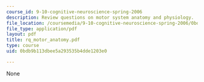 ```yaml
---
course_id: 9-10-cognitive-neuroscience-spring-2006
description: Review questions on motor system anatomy and physiology.
file_location: /coursemedia/9-10-cognitive-neuroscience-spring-2006/0bdb9b113dbee5a293535b4dde1203e0_rq_motor_anatomy.pdf
file_type: application/pdf
layout: pdf
title: rq_motor_anatomy.pdf
type: course
uid: 0bdb9b113dbee5a293535b4dde1203e0

---
```

None